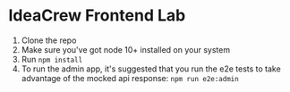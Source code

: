# IdeaCrew Frontend Lab

1. Clone the repo
2. Make sure you've got node 10+ installed on your system
3. Run `npm install`
4. To run the admin app, it's suggested that you run the e2e tests to take advantage of the mocked api response: `npm run e2e:admin`
